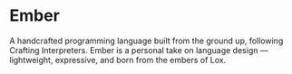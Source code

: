 # Ember
A handcrafted programming language built from the ground up, following Crafting Interpreters. Ember is a personal take on language design — lightweight, expressive, and born from the embers of Lox.
